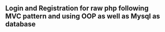 ## Login and Registration for raw php following MVC pattern and using OOP as well as Mysql as database
